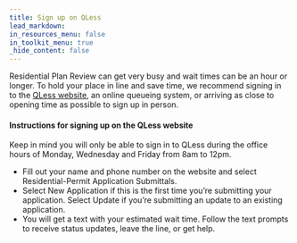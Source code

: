 ```yaml
---
title: Sign up on QLess
lead_markdown:
in_resources_menu: false
in_toolkit_menu: true
_hide_content: false
---
```



Residential Plan Review can get very busy and wait times can be an hour or longer. To hold your place in line and save time, we recommend signing in to the&nbsp;[QLess website](https://kiosk.qless.com/kiosk/app/home/19062?queues=63813,65072,64852,64862,66812), an online queueing system, or arriving as close to opening time as possible to sign up in person.

#### Instructions for signing up on the QLess website

Keep in mind you will only be able to sign in to QLess during the office hours of Monday, Wednesday and Friday from 8am to 12pm.

* Fill out your name and phone number on the website and select Residential-Permit Application Submittals.
* Select New Application if this is the first time you’re submitting your application. Select Update if you’re submitting an update to an existing application.
* You will get a text with your estimated wait time. Follow the text prompts to receive status updates, leave the line, or get help.